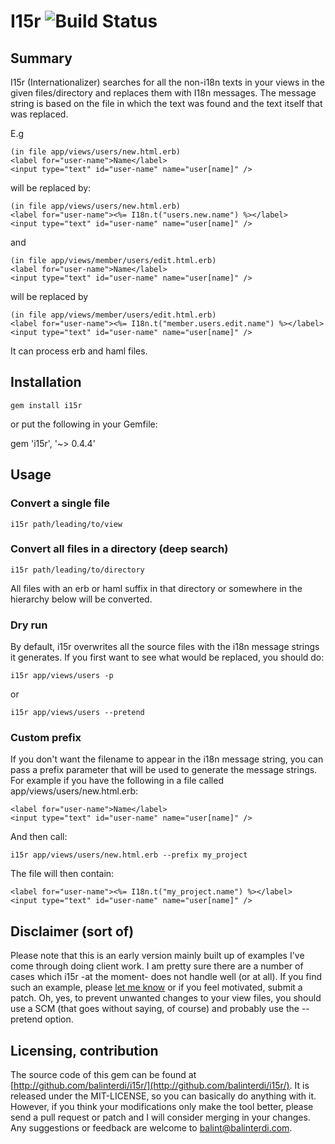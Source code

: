 # I15r ![Build Status](https://api.travis-ci.org/balinterdi/i15r.png)


## Summary

I15r (Internationalizer) searches for all the non-i18n texts in your views in
the given files/directory and replaces them with I18n messages. The message
string is based on the file in which the text was found and the text itself
that was replaced.

E.g

    (in file app/views/users/new.html.erb)
    <label for="user-name">Name</label>
    <input type="text" id="user-name" name="user[name]" />

will be replaced by:

    (in file app/views/users/new.html.erb)
    <label for="user-name"><%= I18n.t("users.new.name") %></label>
    <input type="text" id="user-name" name="user[name]" />

and

    (in file app/views/member/users/edit.html.erb)
    <label for="user-name">Name</label>
    <input type="text" id="user-name" name="user[name]" />

will be replaced by

    (in file app/views/member/users/edit.html.erb)
    <label for="user-name"><%= I18n.t("member.users.edit.name") %></label>
    <input type="text" id="user-name" name="user[name]" />

It can process erb and haml files.

## Installation

    gem install i15r

or put the following in your Gemfile:

   gem 'i15r', '~> 0.4.4'

## Usage

### Convert a single file

    i15r path/leading/to/view

### Convert all files in a directory (deep search)

    i15r path/leading/to/directory

All files with an erb or haml suffix in that directory or somewhere in the hierarchy below will be converted.

### Dry run

By default, i15r overwrites all the source files with the i18n message strings it generates. If you first want to see what would be replaced, you should do:

    i15r app/views/users -p

or

    i15r app/views/users --pretend

### Custom prefix

If you don't want the filename to appear in the i18n message string, you can pass a prefix parameter that will be used to generate the message strings. For example if you have the following in a file called app/views/users/new.html.erb:

    <label for="user-name">Name</label>
    <input type="text" id="user-name" name="user[name]" />

And then call:

    i15r app/views/users/new.html.erb --prefix my_project

The file will then contain:

    <label for="user-name"><%= I18n.t("my_project.name") %></label>
    <input type="text" id="user-name" name="user[name]" />

## Disclaimer (sort of)

Please note that this is an early version mainly built up of examples I've come
through doing client work. I am pretty sure there are a number of cases which
i15r -at the moment- does not handle well (or at all). If you find such an
example, please [let me know][issue_tracker] or if you feel motivated, submit a
patch. Oh, yes, to prevent unwanted changes to your view files, you should use
a SCM (that goes without saying, of course) and probably use the --pretend
option.

[issue_tracker]: http://github.com/balinterdi/i15r/issues

## Licensing, contribution

The source code of this gem can be found at
[http://github.com/balinterdi/i15r/](http://github.com/balinterdi/i15r/). It is
released under the MIT-LICENSE, so you can basically do anything with it.
However, if you think your modifications only make the tool better, please send
a pull request or patch and I will consider merging in your changes. Any
suggestions or feedback are welcome to <balint@balinterdi.com>.
